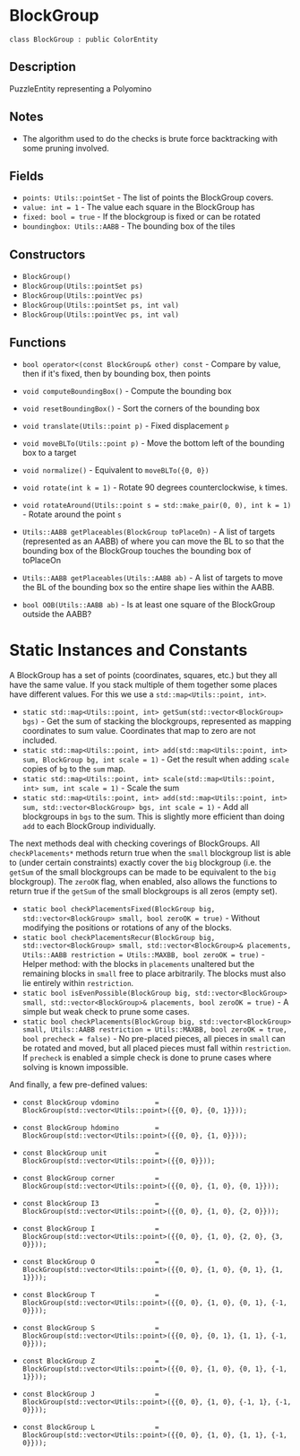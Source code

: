 # BlockGroup

`class BlockGroup : public ColorEntity`

## Description

PuzzleEntity representing a Polyomino

## Notes

- The algorithm used to do the checks is brute force backtracking with some pruning involved. 

## Fields

- `points: Utils::pointSet` - The list of points the BlockGroup covers.
- `value: int = 1` - The value each square in the BlockGroup has
- `fixed: bool = true` - If the blockgroup is fixed or can be rotated
- `boundingbox: Utils::AABB` - The bounding box of the tiles

## Constructors

- `BlockGroup()`
- `BlockGroup(Utils::pointSet ps)`
- `BlockGroup(Utils::pointVec ps)`
- `BlockGroup(Utils::pointSet ps, int val)`
- `BlockGroup(Utils::pointVec ps, int val)`

## Functions

- `bool operator<(const BlockGroup& other) const` - Compare by value, then if it's fixed, then by bounding box, then points
- `void computeBoundingBox()` - Compute the bounding box
- `void resetBoundingBox()` - Sort the corners of the bounding box
- `void translate(Utils::point p)` - Fixed displacement `p`
- `void moveBLTo(Utils::point p)` - Move the bottom left of the bounding box to a target
- `void normalize()` - Equivalent to `moveBLTo({0, 0})`
- `void rotate(int k = 1)` - Rotate 90 degrees counterclockwise, `k` times.
- `void rotateAround(Utils::point s = std::make_pair(0, 0), int k = 1)` - Rotate around the point `s`

- `Utils::AABB getPlaceables(BlockGroup toPlaceOn)` - A list of targets (represented as an AABB) of where you can move the BL to so that the bounding box of the BlockGroup touches the bounding box of toPlaceOn
- `Utils::AABB getPlaceables(Utils::AABB ab)` - A list of targets to move the BL of the bounding box so the entire shape lies within the AABB.
- `bool OOB(Utils::AABB ab)` - Is at least one square of the BlockGroup outside the AABB?

# Static Instances and Constants

A BlockGroup has a set of points (coordinates, squares, etc.) but they all have the same value. If you stack multiple of them together some places have different values. For this we use a `std::map<Utils::point, int>`.

- `static std::map<Utils::point, int> getSum(std::vector<BlockGroup> bgs)` - Get the sum of stacking the blockgroups, represented as mapping coordinates to sum value. Coordinates that map to zero are not included.
- `static std::map<Utils::point, int> add(std::map<Utils::point, int> sum, BlockGroup bg, int scale = 1)` - Get the result when adding `scale` copies of `bg` to the `sum` map.
- `static std::map<Utils::point, int> scale(std::map<Utils::point, int> sum, int scale = 1)` - Scale the sum
- `static std::map<Utils::point, int> add(std::map<Utils::point, int> sum, std::vector<BlockGroup> bgs, int scale = 1)` - Add all blockgroups in `bgs` to the sum. This is slightly more efficient than doing `add` to each BlockGroup individually.

The next methods deal with checking coverings of BlockGroups. All `checkPlacements*` methods return true when the `small` blockgroup list is able to (under certain constraints) exactly cover the `big` blockgroup (i.e. the `getSum` of the small blockgroups can be made to be equivalent to the `big` blockgroup). The `zeroOK` flag, when enabled, also allows the functions to return true if the `getSum` of the small blockgroups is all zeros (empty set).

- `static bool checkPlacementsFixed(BlockGroup big, std::vector<BlockGroup> small, bool zeroOK = true)` - Without modifying the positions or rotations of any of the blocks.
- `static bool checkPlacementsRecur(BlockGroup big, std::vector<BlockGroup> small, std::vector<BlockGroup>& placements, Utils::AABB restriction = Utils::MAXBB, bool zeroOK = true)` - Helper method: with the blocks in `placements` unaltered but the remaining blocks in `small` free to place arbitrarily. The blocks must also lie entirely within `restriction`.
- `static bool isEvenPossible(BlockGroup big, std::vector<BlockGroup> small, std::vector<BlockGroup>& placements, bool zeroOK = true)` - A simple but weak check to prune some cases.
- `static bool checkPlacements(BlockGroup big, std::vector<BlockGroup> small, Utils::AABB restriction = Utils::MAXBB, bool zeroOK = true, bool precheck = false)` - No pre-placed pieces, all pieces in `small` can be rotated and moved, but all placed pieces must fall within `restriction`. If `precheck` is enabled a simple check is done to prune cases where solving is known impossible.

And finally, a few pre-defined values:

- `const BlockGroup vdomino         = BlockGroup(std::vector<Utils::point>({{0, 0}, {0, 1}}));`
- `const BlockGroup hdomino         = BlockGroup(std::vector<Utils::point>({{0, 0}, {1, 0}}));`
- `const BlockGroup unit            = BlockGroup(std::vector<Utils::point>({{0, 0}}));`
- `const BlockGroup corner          = BlockGroup(std::vector<Utils::point>({{0, 0}, {1, 0}, {0, 1}}));`
- `const BlockGroup I3              = BlockGroup(std::vector<Utils::point>({{0, 0}, {1, 0}, {2, 0}}));`

- `const BlockGroup I               = BlockGroup(std::vector<Utils::point>({{0, 0}, {1, 0}, {2, 0}, {3, 0}}));`
- `const BlockGroup O               = BlockGroup(std::vector<Utils::point>({{0, 0}, {1, 0}, {0, 1}, {1, 1}}));`
- `const BlockGroup T               = BlockGroup(std::vector<Utils::point>({{0, 0}, {1, 0}, {0, 1}, {-1, 0}}));`
- `const BlockGroup S               = BlockGroup(std::vector<Utils::point>({{0, 0}, {0, 1}, {1, 1}, {-1, 0}}));`
- `const BlockGroup Z               = BlockGroup(std::vector<Utils::point>({{0, 0}, {1, 0}, {0, 1}, {-1, 1}}));`
- `const BlockGroup J               = BlockGroup(std::vector<Utils::point>({{0, 0}, {1, 0}, {-1, 1}, {-1, 0}}));`
- `const BlockGroup L               = BlockGroup(std::vector<Utils::point>({{0, 0}, {1, 0}, {1, 1}, {-1, 0}}));`